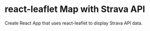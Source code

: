 # react-leaflet Map with Strava API

Create React App that uses react-leaflet to display Strava API data.

